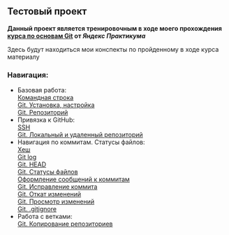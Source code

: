 ## Тестовый проект

 **Данный проект является тренировочным в ходе моего прохождения [курса по основам Git](https://practicum.yandex.ru/git-basics/) от *Яндекс Практикума*** 

Здесь будут находиться мои конспекты по пройденному в ходе курса материалу

### Навигация:
- Базовая работа:  
[Командная строка](https://github.com/GronDS/first-project/blob/master/%D0%9A%D0%BE%D0%BC%D0%B0%D0%BD%D0%B4%D0%BD%D0%B0%D1%8F%20%D1%81%D1%82%D1%80%D0%BE%D0%BA%D0%B0.md)  
[Git. Установка, настройка](https://github.com/GronDS/first-project/blob/master/Git.%20%D0%A3%D1%81%D1%82%D0%B0%D0%BD%D0%BE%D0%B2%D0%BA%D0%B0%2C%20%D0%BD%D0%B0%D1%81%D1%82%D1%80%D0%BE%D0%B9%D0%BA%D0%B0.md)  
[Git. Репозиторий](https://github.com/GronDS/first-project/blob/master/Git.%20%D0%A0%D0%B5%D0%BF%D0%BE%D0%B7%D0%B8%D1%82%D0%BE%D1%80%D0%B8%D0%B9.md)  
 - Привязка к GitHub:  
[SSH](https://github.com/GronDS/first-project/blob/master/SSH.md)  
[Git. Локальный и удаленный репозиторий](https://github.com/GronDS/first-project/blob/master/Git.%20%D0%9B%D0%BE%D0%BA%D0%B0%D0%BB%D1%8C%D0%BD%D1%8B%D0%B9%20%D0%B8%20%D1%83%D0%B4%D0%B0%D0%BB%D0%B5%D0%BD%D0%BD%D1%8B%D0%B9%20%D1%80%D0%B5%D0%BF%D0%BE%D0%B7%D0%B8%D1%82%D0%BE%D1%80%D0%B8%D0%B9.md)  
- Навигация по коммитам. Статусы файлов:  
[Хеш](https://github.com/GronDS/first-project/blob/master/%D0%A5%D0%B5%D1%88.md)  
[Git log](https://github.com/GronDS/first-project/blob/master/Git%20log.md)  
[Git. HEAD](https://github.com/GronDS/first-project/blob/master/Git.%20HEAD.md)  
[Git. Статусы файлов](https://github.com/GronDS/first-project/blob/master/Git.%20%D0%A1%D1%82%D0%B0%D1%82%D1%83%D1%81%D1%8B%20%D1%84%D0%B0%D0%B9%D0%BB%D0%BE%D0%B2.md)  
[Оформление сообщений к коммитам](https://github.com/GronDS/first-project/blob/master/%D0%9E%D1%84%D0%BE%D1%80%D0%BC%D0%BB%D0%B5%D0%BD%D0%B8%D0%B5%20%D1%81%D0%BE%D0%BE%D0%B1%D1%89%D0%B5%D0%BD%D0%B8%D0%B9%20%D0%BA%20%D0%BA%D0%BE%D0%BC%D0%BC%D0%B8%D1%82%D0%B0%D0%BC.md)  
[Git. Исправление коммита](https://github.com/GronDS/first-project/blob/master/Git.%20%D0%98%D1%81%D0%BF%D1%80%D0%B0%D0%B2%D0%BB%D0%B5%D0%BD%D0%B8%D0%B5%20%D0%BA%D0%BE%D0%BC%D0%BC%D0%B8%D1%82%D0%B0.md)  
[Git. Откат изменений](https://github.com/GronDS/first-project/blob/master/Git.%20%D0%9E%D1%82%D0%BA%D0%B0%D1%82%20%D0%B8%D0%B7%D0%BC%D0%B5%D0%BD%D0%B5%D0%BD%D0%B8%D0%B9.md)  
[Git. Просмотр изменений](https://github.com/GronDS/first-project/blob/master/Git.%20%D0%9F%D1%80%D0%BE%D1%81%D0%BC%D0%BE%D1%82%D1%80%20%D0%B8%D0%B7%D0%BC%D0%B5%D0%BD%D0%B5%D0%BD%D0%B8%D0%B9.md)  
[Git. .gitignore](https://github.com/GronDS/first-project/blob/master/Git.%20gitignore.md)   
- Работа с ветками:  
[Git. Копирование репозиториев](https://github.com/GronDS/first-project/blob/master/Git.%20%D0%9A%D0%BE%D0%BF%D0%B8%D1%80%D0%BE%D0%B2%D0%B0%D0%BD%D0%B8%D0%B5%20%D1%80%D0%B5%D0%BF%D0%BE%D0%B7%D0%B8%D1%82%D0%BE%D1%80%D0%B8%D0%B5%D0%B2.md)  